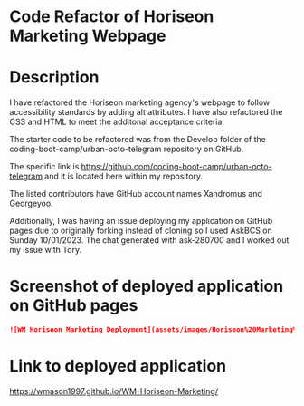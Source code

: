 # Code Refactor of Horiseon Marketing Webpage

# Description #
 I have refactored the Horiseon marketing agency's webpage to follow accessibility standards by adding alt attributes. I have also refactored the CSS and HTML to meet the additonal acceptance criteria.

The starter code to be refactored was from the Develop folder of the coding-boot-camp/urban-octo-telegram repository on GitHub.

The specific link is https://github.com/coding-boot-camp/urban-octo-telegram and it is located here within my repository.

The listed contributors have GitHub account names Xandromus and Georgeyoo.

Additionally, I was having an issue deploying my application on GitHub pages due to originally forking instead of cloning so I used AskBCS on Sunday 10/01/2023. The chat generated with ask-280700 and I worked out my issue with Tory.

# Screenshot of deployed application on GitHub pages #

```md
![WM Horiseon Marketing Deployment](assets/images/Horiseon%20Marketing%20WM%20Deployed%20Screenshot.png)
```

# Link to deployed application #
https://wmason1997.github.io/WM-Horiseon-Marketing/
